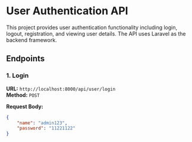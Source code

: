 # User Authentication API

This project provides user authentication functionality including login, logout, registration, and viewing user details. The API uses Laravel as the backend framework.

## Endpoints

### 1. Login

**URL:** `http://localhost:8000/api/user/login`  
**Method:** `POST`

**Request Body:**
```json
{
    "name": "admin123",
    "password": "11221122"
}

